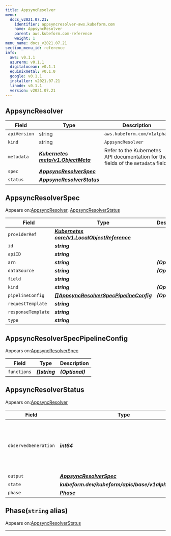 ```yaml
---
title: AppsyncResolver
menu:
  docs_v2021.07.21:
    identifier: appsyncresolver-aws.kubeform.com
    name: AppsyncResolver
    parent: aws.kubeform.com-reference
    weight: 1
menu_name: docs_v2021.07.21
section_menu_id: reference
info:
  aws: v0.1.1
  azurerm: v0.1.1
  digitalocean: v0.1.1
  equinixmetal: v0.1.0
  google: v0.1.1
  installer: v2021.07.21
  linode: v0.1.1
  version: v2021.07.21
---
```


## AppsyncResolver
| Field | Type | Description |
| ------ | ----- | ----------- |
| `apiVersion` | string | `aws.kubeform.com/v1alpha1` |
|    `kind` | string | `AppsyncResolver` |
| `metadata` | ***[Kubernetes meta/v1.ObjectMeta](https://v1-18.docs.kubernetes.io/docs/reference/generated/kubernetes-api/v1.18/#objectmeta-v1-meta)***|Refer to the Kubernetes API documentation for the fields of the `metadata` field.|
| `spec` | ***[AppsyncResolverSpec](#appsyncresolverspec)***||
| `status` | ***[AppsyncResolverStatus](#appsyncresolverstatus)***||
## AppsyncResolverSpec

Appears on:[AppsyncResolver](#appsyncresolver), [AppsyncResolverStatus](#appsyncresolverstatus)

| Field | Type | Description |
| ------ | ----- | ----------- |
| `providerRef` | ***[Kubernetes core/v1.LocalObjectReference](https://v1-18.docs.kubernetes.io/docs/reference/generated/kubernetes-api/v1.18/#localobjectreference-v1-core)***||
| `id` | ***string***||
| `apiID` | ***string***||
| `arn` | ***string***| ***(Optional)*** |
| `dataSource` | ***string***| ***(Optional)*** |
| `field` | ***string***||
| `kind` | ***string***| ***(Optional)*** |
| `pipelineConfig` | ***[[]AppsyncResolverSpecPipelineConfig](#appsyncresolverspecpipelineconfig)***| ***(Optional)*** |
| `requestTemplate` | ***string***||
| `responseTemplate` | ***string***||
| `type` | ***string***||
## AppsyncResolverSpecPipelineConfig

Appears on:[AppsyncResolverSpec](#appsyncresolverspec)

| Field | Type | Description |
| ------ | ----- | ----------- |
| `functions` | ***[]string***| ***(Optional)*** |
## AppsyncResolverStatus

Appears on:[AppsyncResolver](#appsyncresolver)

| Field | Type | Description |
| ------ | ----- | ----------- |
| `observedGeneration` | ***int64***| ***(Optional)*** Resource generation, which is updated on mutation by the API Server.|
| `output` | ***[AppsyncResolverSpec](#appsyncresolverspec)***| ***(Optional)*** |
| `state` | ***kubeform.dev/kubeform/apis/base/v1alpha1.State***| ***(Optional)*** |
| `phase` | ***[Phase](#phase)***| ***(Optional)*** |
## Phase(`string` alias)

Appears on:[AppsyncResolverStatus](#appsyncresolverstatus)

---
